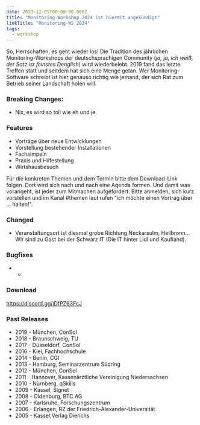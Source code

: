 ```yaml
---
date: 2023-12-05T00:00:00.000Z
title: "Monitoring-Workshop 2024 ist hiermit angekündigt"
linkTitle: "Monitoring-WS 2024"
tags:
  - workshop
---
```

So, Herrschaften, es geht wieder los!  Die Tradition des jährlichen Monitoring-Workshops der deutschsprachigen Community (*ja, ja, ich weiß, der Satz ist feinstes Denglish*) wird wiederbelebt. 2019 fand das letzte Treffen statt und seitdem hat sich eine Menge getan. Wer Monitoring-Software schreibt ist hier genauso richtig wie jemand, der sich Rat zum Betrieb seiner Landschaft holen will.

### Breaking Changes:
* Nix, es wird so toll wie eh und je.
### Features
* Vorträge über neue Entwicklungen
* Vorstellung bestehender Installationen
* Fachsimpeln
* Praxis und Hilfestellung
* Wirtshausbesuch

Für die konkreten Themen und dem Termin bitte dem Download-Link folgen. Dort wird sich nach und nach eine Agenda formen. Und damit was vorangeht, ist jeder zum Mitmachen aufgefordert. Bitte anmelden, sich kurz vorstellen und im Kanal #themen laut rufen "ich möchte einen Vortrag über ... halten!".

### Changed
* Veranstaltungsort ist diesmal grobe Richtung Neckarsulm, Heilbronn... Wir sind zu Gast bei der Schwarz IT (Die IT hinter Lidl und Kaufland).
### Bugfixes
* -
### Download
<https://discord.gg/jDfPZ63FcJ>
### Past Releases
* 2019 - München, ConSol
* 2018 - Braunschweig, TU
* 2017 - Düsseldorf, ConSol
* 2016 - Kiel, Fachhochschule
* 2014 - Berlin, CGI
* 2013 - Hamburg, Seminarzentrum Südring
* 2012 - München, ConSol
* 2011 - Hannover, Kassenärztliche Vereinigung Niedersachsen
* 2010 - Nürnberg, qSkills
* 2009 - Kassel, Signet
* 2008 - Oldenburg, BTC AG
* 2007 - Karlsruhe, Forschungszentrum
* 2006 - Erlangen, RZ der Friedrich-Alexander-Universität
* 2005 - Kassel,Verlag Dierichs
